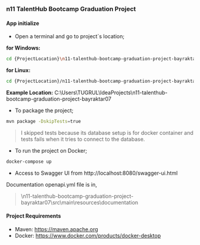 ### n11 TalentHub Bootcamp Graduation Project

#### App initialize

* Open a terminal and go to project`s location;

 **for Windows:** 
```sh
cd {ProjectLocation}\n11-talenthub-bootcamp-graduation-project-bayraktar07
```

 **for Linux:**  
```sh
cd {ProjectLocation}/n11-talenthub-bootcamp-graduation-project-bayraktar07
```

**Example Location:** C:\Users\TUGRUL\IdeaProjects\n11-talenthub-bootcamp-graduation-project-bayraktar07

* To package the project; 

```sh
mvn package -DskipTests=true
```

> I skipped tests because its database setup is for docker container and tests fails when it tries to connect to the database.

* To run the project on Docker;

```sh
docker-compose up
```

* Access to Swagger UI from http://localhost:8080/swagger-ui.html

Documentation openapi.yml file is in,

> \n11-talenthub-bootcamp-graduation-project-bayraktar07\src\main\resources\documentation

#### Project Requirements
* Maven: https://maven.apache.org
* Docker: https://www.docker.com/products/docker-desktop